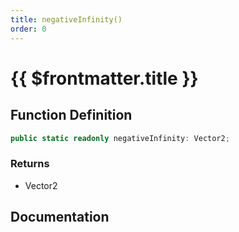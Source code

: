 ```yaml
---
title: negativeInfinity()
order: 0
---
```


# {{ $frontmatter.title }}

## Function Definition

```ts
public static readonly negativeInfinity: Vector2;
```

### Returns

* Vector2

## Documentation

<!--@include: ./parts/negativeInfinity.md-->
